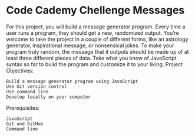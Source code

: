 # Code Cademy Chellenge Messages

For this project, you will build a message generator program. Every time a user runs a program, they should get a new, randomized output. You’re welcome to take the project in a couple of different forms, like an astrology generator, inspirational message, or nonsensical jokes. To make your program truly random, the message that it outputs should be made up of at least three different pieces of data. Take what you know of JavaScript syntax so far to build the program and customize it to your liking.
Project Objectives:

    Build a message generator program using JavaScript
    Use Git version control
    Use command line
    Develop locally on your computer

Prerequisites:

    JavaScript
    Git and GitHub
    Command line


